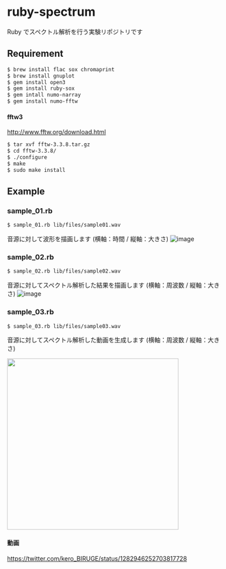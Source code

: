 # ruby-spectrum
Ruby でスペクトル解析を行う実験リポジトリです

## Requirement
```bash
$ brew install flac sox chromaprint
$ brew install gnuplot
$ gem install open3
$ gem install ruby-sox
$ gem intall numo-narray
$ gem install numo-fftw
```

#### fftw3
http://www.fftw.org/download.html
```bash
$ tar xvf fftw-3.3.8.tar.gz
$ cd fftw-3.3.8/
$ ./configure
$ make
$ sudo make install
```

## Example
### sample_01.rb
```bash
$ sample_01.rb lib/files/sample01.wav
```
音源に対して波形を描画します (横軸：時間 / 縦軸：大きさ)
![image](https://user-images.githubusercontent.com/16236972/87400404-b9041a00-c5f3-11ea-8d8d-ba0a115bc14e.png)

### sample_02.rb
```bash
$ sample_02.rb lib/files/sample02.wav
```
音源に対してスペクトル解析した結果を描画します (横軸：周波数 / 縦軸：大きさ)
![image](https://user-images.githubusercontent.com/16236972/87400503-dc2ec980-c5f3-11ea-9a21-5d54041471bd.png)

### sample_03.rb
```bash
$ sample_03.rb lib/files/sample03.wav
```
音源に対してスペクトル解析した動画を生成します (横軸：周波数 / 縦軸：大きさ)

<img src="https://user-images.githubusercontent.com/16236972/87400613-03859680-c5f4-11ea-9fd4-0f6c54c14552.png" width="400">

#### 動画
https://twitter.com/kero_BIRUGE/status/1282946252703817728
